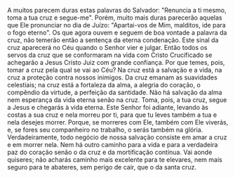 A muitos parecem duras estas palavras do Salvador: "Renuncia a ti mesmo, toma a tua cruz e segue-me". Porém, muito mais duras parecerão aquelas que Ele pronunciar no dia de Juízo: "Apartai-vos de Mim, malditos, ide para o fogo eterno". Os que agora ouvem e seguem de boa vontade a palavra da cruz, não temerão então a sentença da eterna condenação. Este sinal da cruz aparecerá no Céu quando o Senhor vier e julgar. Então todos os servos da cruz que se conformaram na vida com Cristo Crucificado se achegarão a Jesus Cristo Juiz com grande confiança. Por que temes, pois, tomar a cruz pela qual se vai ao Céu? Na cruz está a salvação e a vida, na cruz a proteção contra nossos inimigos. Da cruz emanam as suavidades celestiais; na cruz está a fortaleza da alma, a alegria do coração, o compêndio da virtude, a perfeição da santidade. Não há salvação da alma nem esperança da vida eterna senão na cruz. Toma, pois, a tua cruz, segue a Jesus e chegarás à vida eterna. Este Senhor foi adiante, levando às costas a sua cruz e nela morreu por ti, para que tu leves também a tua e nela desejes morrer. Porque, se morreres com Ele, também com Ele viverás, e, se fores seu companheiro no trabalho, o serás também na glória. Verdadeiramente, todo negócio de nossa salvação consiste em amar a cruz e em morrer nela. Nem há outro caminho para a vida e para a verdadeira paz do coração senão o da cruz e da mortificação contínua. Vai aonde quiseres; não acharás caminho mais excelente para te elevares, nem mais seguro para te abateres, sem perigo de cair, que o da santa cruz.
